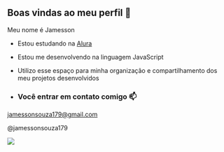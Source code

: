 ## Boas vindas ao meu perfil 💙
  
Meu nome é Jamesson 

- Estou estudando na [Alura](https://www.alura.com.br)
- Estou me desenvolvendo na linguagem JavaScript
- Utilizo esse espaço para minha organização e compartilhamento dos meu projetos desenvolvidos

- ### Você entrar em contato comigo 📫

jamessonsouza179@gmail.com 

@jamessonsouza179

![](https://media.tenor.com/i7llTDaTPtUAAAAC/naruto.gif)
